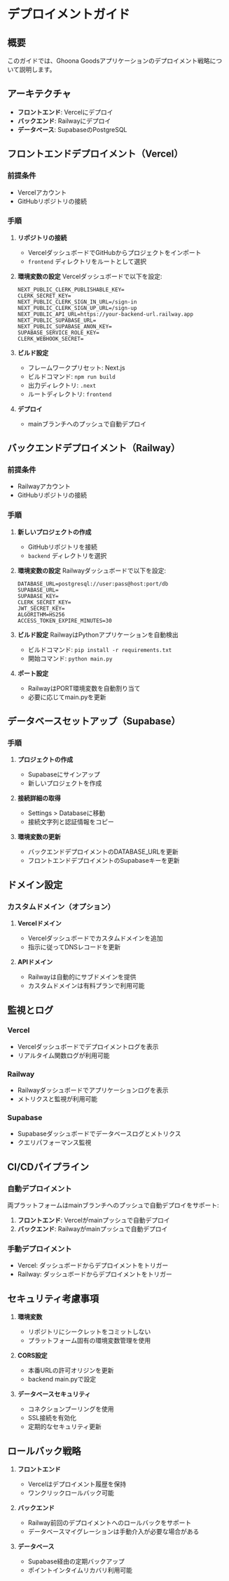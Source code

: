 # デプロイメントガイド

## 概要
このガイドでは、Ghoona Goodsアプリケーションのデプロイメント戦略について説明します。

## アーキテクチャ
- **フロントエンド**: Vercelにデプロイ
- **バックエンド**: Railwayにデプロイ
- **データベース**: SupabaseのPostgreSQL

## フロントエンドデプロイメント（Vercel）

### 前提条件
- Vercelアカウント
- GitHubリポジトリの接続

### 手順
1. **リポジトリの接続**
   - VercelダッシュボードでGitHubからプロジェクトをインポート
   - `frontend` ディレクトリをルートとして選択

2. **環境変数の設定**
   Vercelダッシュボードで以下を設定:
   ```
   NEXT_PUBLIC_CLERK_PUBLISHABLE_KEY=
   CLERK_SECRET_KEY=
   NEXT_PUBLIC_CLERK_SIGN_IN_URL=/sign-in
   NEXT_PUBLIC_CLERK_SIGN_UP_URL=/sign-up
   NEXT_PUBLIC_API_URL=https://your-backend-url.railway.app
   NEXT_PUBLIC_SUPABASE_URL=
   NEXT_PUBLIC_SUPABASE_ANON_KEY=
   SUPABASE_SERVICE_ROLE_KEY=
   CLERK_WEBHOOK_SECRET=
   ```

3. **ビルド設定**
   - フレームワークプリセット: Next.js
   - ビルドコマンド: `npm run build`
   - 出力ディレクトリ: `.next`
   - ルートディレクトリ: `frontend`

4. **デプロイ**
   - mainブランチへのプッシュで自動デプロイ

## バックエンドデプロイメント（Railway）

### 前提条件
- Railwayアカウント
- GitHubリポジトリの接続

### 手順
1. **新しいプロジェクトの作成**
   - GitHubリポジトリを接続
   - `backend` ディレクトリを選択

2. **環境変数の設定**
   Railwayダッシュボードで以下を設定:
   ```
   DATABASE_URL=postgresql://user:pass@host:port/db
   SUPABASE_URL=
   SUPABASE_KEY=
   CLERK_SECRET_KEY=
   JWT_SECRET_KEY=
   ALGORITHM=HS256
   ACCESS_TOKEN_EXPIRE_MINUTES=30
   ```

3. **ビルド設定**
   RailwayはPythonアプリケーションを自動検出
   - ビルドコマンド: `pip install -r requirements.txt`
   - 開始コマンド: `python main.py`

4. **ポート設定**
   - RailwayはPORT環境変数を自動割り当て
   - 必要に応じてmain.pyを更新

## データベースセットアップ（Supabase）

### 手順
1. **プロジェクトの作成**
   - Supabaseにサインアップ
   - 新しいプロジェクトを作成

2. **接続詳細の取得**
   - Settings > Databaseに移動
   - 接続文字列と認証情報をコピー

3. **環境変数の更新**
   - バックエンドデプロイメントのDATABASE_URLを更新
   - フロントエンドデプロイメントのSupabaseキーを更新

## ドメイン設定

### カスタムドメイン（オプション）
1. **Vercelドメイン**
   - Vercelダッシュボードでカスタムドメインを追加
   - 指示に従ってDNSレコードを更新

2. **APIドメイン**
   - Railwayは自動的にサブドメインを提供
   - カスタムドメインは有料プランで利用可能

## 監視とログ

### Vercel
- Vercelダッシュボードでデプロイメントログを表示
- リアルタイム関数ログが利用可能

### Railway
- Railwayダッシュボードでアプリケーションログを表示
- メトリクスと監視が利用可能

### Supabase
- Supabaseダッシュボードでデータベースログとメトリクス
- クエリパフォーマンス監視

## CI/CDパイプライン

### 自動デプロイメント
両プラットフォームはmainブランチへのプッシュで自動デプロイをサポート:

1. **フロントエンド**: Vercelがmainプッシュで自動デプロイ
2. **バックエンド**: Railwayがmainプッシュで自動デプロイ

### 手動デプロイメント
- Vercel: ダッシュボードからデプロイメントをトリガー
- Railway: ダッシュボードからデプロイメントをトリガー

## セキュリティ考慮事項

1. **環境変数**
   - リポジトリにシークレットをコミットしない
   - プラットフォーム固有の環境変数管理を使用

2. **CORS設定**
   - 本番URLの許可オリジンを更新
   - backend main.pyで設定

3. **データベースセキュリティ**
   - コネクションプーリングを使用
   - SSL接続を有効化
   - 定期的なセキュリティ更新

## ロールバック戦略

1. **フロントエンド**
   - Vercelはデプロイメント履歴を保持
   - ワンクリックロールバック可能

2. **バックエンド**
   - Railway前回のデプロイメントへのロールバックをサポート
   - データベースマイグレーションは手動介入が必要な場合がある

3. **データベース**
   - Supabase経由の定期バックアップ
   - ポイントインタイムリカバリ利用可能